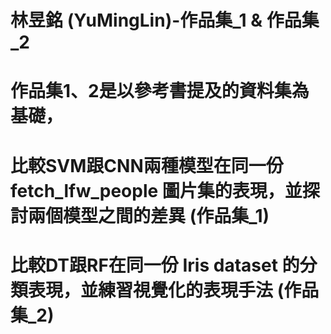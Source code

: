# 林昱銘 (YuMingLin)-作品集_1 & 作品集_2
# 作品集1、2是以參考書提及的資料集為基礎，
# 比較SVM跟CNN兩種模型在同一份 fetch_lfw_people 圖片集的表現，並探討兩個模型之間的差異 (作品集_1)
# 比較DT跟RF在同一份 Iris dataset 的分類表現，並練習視覺化的表現手法 (作品集_2)
